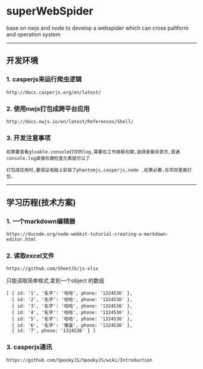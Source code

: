 # superWebSpider
base on nwjs and node to develop a webspider which can cross paltform and operation system 

----
## 开发环境

### 1. casperjs来运行爬虫逻辑
```
http://docs.casperjs.org/en/latest/

```

### 2. 使用nwjs打包成跨平台应用
```
http://docs.nwjs.io/en/latest/References/Shell/
```
### 3. 开发注意事项
```
如果要查看gloable.console打印的log,需要在工作面板右键,选择查看背景页,普通console.log直接右键检查元素就可以了

打包成应用时,要保证电脑上安装了phantomjs,casperjs,node .如果必要,在项目里面打包.
```

----

## 学习历程(技术方案)

### 1. 一个markdown编辑器
```
https://ducode.org/node-webkit-tutorial-creating-a-markdown-editor.html
```
### 2. 读取excel文件
```
https://github.com/SheetJS/js-xlsx
```
只能读取简单格式,拿到一个object 的数组
```
[ { id: '1', '名字': '哈哈', phone: '1324536' },
  { id: '2', '名字': '哈哈', phone: '1324536' },
  { id: '3', '名字': '哈哈', phone: '1324536' },
  { id: '4', '名字': '哈哈', phone: '1324536' },
  { id: '5', '名字': '哈哈', phone: '1324536' },
  { id: '6', '名字': '傻逼', phone: '1324536' },
  { id: '7', phone: '1324536' } ]
```
### 3. casperjs通讯

```
https://github.com/SpookyJS/SpookyJS/wiki/Introduction
```